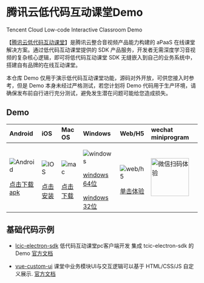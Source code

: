 # 腾讯云低代码互动课堂Demo

Tencent Cloud Low-code Interactive Classroom Demo

【[腾讯云低代码互动课堂](https://cloud.tencent.com/document/product/1639)】是腾讯云整合音视频产品能力构建的 aPaaS 在线课堂解决方案。通过低代码互动课堂提供的 SDK 产品服务，开发者无需深度学习音视频的复杂核心逻辑，即可将低代码互动课堂 SDK 无缝嵌入到自己的业务系统中，搭建自有品牌的在线互动课堂。


本仓库 Demo 仅用于演示低代码互动课堂功能，源码对外开放，可供您接入时参考，但是 Demo 本身未经过严格测试，若您计划将 Demo 代码用于生产环境，请确保发布前自行进行充分测试，避免发生潜在问题可能给您造成损失。

## Demo 

| Android | iOS  | Mac OS  | Windows | Web/H5 | wechat miniprogram |
|:-----|:-----|:-----|:-----|:-----|:-----|
|<p> ![Android](https://main.qcloudimg.com/raw/b0211b0870806899009a17a4216ea65c.svg) </p> <p>[点击下载apk](https://res.qcloudclass.com/Android/TCICSDK/1.7.2.40/TCIC_Android_1.7.2.40_release-signed.apk)</p> | <p>![IOS](https://main.qcloudimg.com/raw/613f2e15bed7c8297110676b52784b71.svg) </p>[点击安装](https://testflight.apple.com/join/V8VFces0)  | <p>![mac](https://main.qcloudimg.com/raw/613f2e15bed7c8297110676b52784b71.svg)</p> [点击下载](https://res.qcloudclass.com/Desktop/1.7.0/TCIC_Demo.dmg) | <p>![windows](https://main.qcloudimg.com/raw/104e3aadbd4515f61c3f2f5378948cfb.svg) </p><p>[windows 64位](http://res.myqcloud.com/Desktop/1.7.2/TCIC_Demo_1.7.2_Setup.exe) </p>[windows 32位](http://res.myqcloud.com/Desktop/1.7.2/TCIC_Demo_1.7.2_ia32.exe)|</p> ![web/h5](https://main.qcloudimg.com/raw/7e2651085e3e3c6e32190e401a6dfd32.svg) </p> [单击体验](https://class.qcloudclass.com/1.7.2/login.html) | <img src="https://docs.qcloudclass.com/assets/images/20220113212600_ed1cae5bef1898f399360b700aabfecb.jpg" alt="微信扫码体验" width="100px" height="100px" /> |


## 基础代码示例

- [lcic-electron-sdk](./lcic-electron-sdk/readme.md)
低代码互动课堂pc客户端开发 集成 tcic-electron-sdk 的 Demo
[官方文档](https://cloud.tencent.com/document/product/1639/79895)



- [vue-custom-ui](./vue-custom-ui/readme.md)
课堂中业务模块UI与交互逻辑可以基于 HTML/CSS/JS 自定义展示.
[官方文档](https://cloud.tencent.com/document/product/1639/81513)